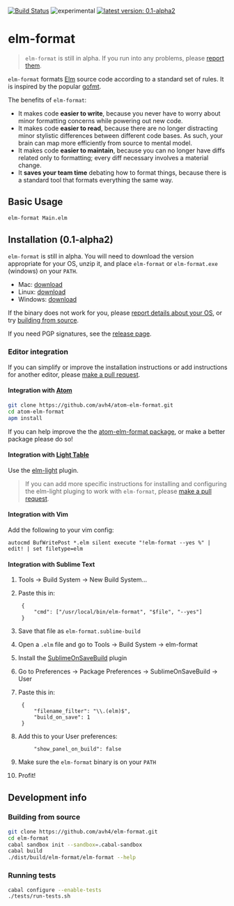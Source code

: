 [![Build Status](https://travis-ci.org/avh4/elm-format.svg?branch=master)](https://travis-ci.org/avh4/elm-format)
![experimental](https://img.shields.io/badge/stability-experimental-orange.svg)
[![latest version: 0.1-alpha2](https://img.shields.io/badge/version-0.1--alpha2-blue.svg)](https://github.com/avh4/elm-format/releases/tag/0.1-alpha2)

# elm-format

> `elm-format` is still in alpha.  If you run into any problems, please [report them](https://github.com/avh4/elm-format/issues).

`elm-format` formats [Elm](http://elm-lang.org) source code according to a standard set of rules. It is inspired by the popular [gofmt](https://blog.golang.org/go-fmt-your-code).

The benefits of `elm-format`:
 - It makes code **easier to write**, because you never have to worry about minor formatting concerns while powering out new code.
 - It makes code **easier to read**, because there are no longer distracting minor stylistic differences between different code bases. As such, your brain can map more efficiently from source to mental model.
 - It makes code **easier to maintain**, because you can no longer have diffs related only to formatting; every diff necessary involves a material change.
 - It **saves your team time** debating how to format things, because there is a standard tool that formats everything the same way.


## Basic Usage

```bash
elm-format Main.elm
```

## Installation (0.1-alpha2)

`elm-format` is still in alpha.  You will need to download the version appropriate for your OS, unzip it, and place `elm-format` or `elm-format.exe` (windows) on your `PATH`.

 - Mac: [download](https://github.com/avh4/elm-format/releases/download/0.1-alpha2/elm-format-0.1-alpha2-mac-x64.tgz)
 - Linux: [download](https://github.com/avh4/elm-format/releases/download/0.1-alpha2/elm-format-0.1-alpha2-linux-x64.tgz)
 - Windows: [download](https://github.com/avh4/elm-format/releases/download/0.1-alpha2/elm-format-0.1-alpha2-win-x64.zip)

If the binary does not work for you, please [report details about your OS](https://github.com/avh4/elm-format/issues/new), or try [building from source](#building-from-source).

If you need PGP signatures, see the [release page](https://github.com/avh4/elm-format/releases/tag/0.1-alpha2).

### Editor integration

If you can simplify or improve the installation instructions or add instructions for another editor, please [make a pull request](https://github.com/avh4/elm-format/edit/master/README.md).

#### Integration with [Atom](https://atom.io/)

```bash
git clone https://github.com/avh4/atom-elm-format.git
cd atom-elm-format
apm install
```

If you can help improve the the [atom-elm-format package](https://github.com/avh4/atom-elm-format), or make a better package please do so!

#### Integration with [Light Table](http://lighttable.com/)

Use the [elm-light](https://github.com/rundis/elm-light) plugin.

> If you can add more specific instructions for installing and configuring the elm-light pluging to work with `elm-format`, please [make a pull request](https://github.com/avh4/elm-format/edit/master/README.md).

#### Integration with Vim

Add the following to your vim config:

```vim
autocmd BufWritePost *.elm silent execute "!elm-format --yes %" | edit! | set filetype=elm
```

#### Integration with Sublime Text

1. Tools -> Build System -> New Build System...
2. Paste this in:

        {
            "cmd": ["/usr/local/bin/elm-format", "$file", "--yes"]
        }

3. Save that file as `elm-format.sublime-build`
4. Open a `.elm` file and go to Tools -> Build System -> elm-format
5. Install the [SublimeOnSaveBuild](https://packagecontrol.io/packages/SublimeOnSaveBuild) plugin
6. Go to Preferences -> Package Preferences -> SublimeOnSaveBuild -> User
7. Paste this in:

        {
            "filename_filter": "\\.(elm)$",
            "build_on_save": 1
        }

8. Add this to your User preferences:

	        "show_panel_on_build": false

9. Make sure the `elm-format` binary is on your `PATH`
10. Profit!

## Development info

### Building from source

```bash
git clone https://github.com/avh4/elm-format.git
cd elm-format
cabal sandbox init --sandbox=.cabal-sandbox
cabal build
./dist/build/elm-format/elm-format --help
```

### Running tests

```bash
cabal configure --enable-tests
./tests/run-tests.sh
```

